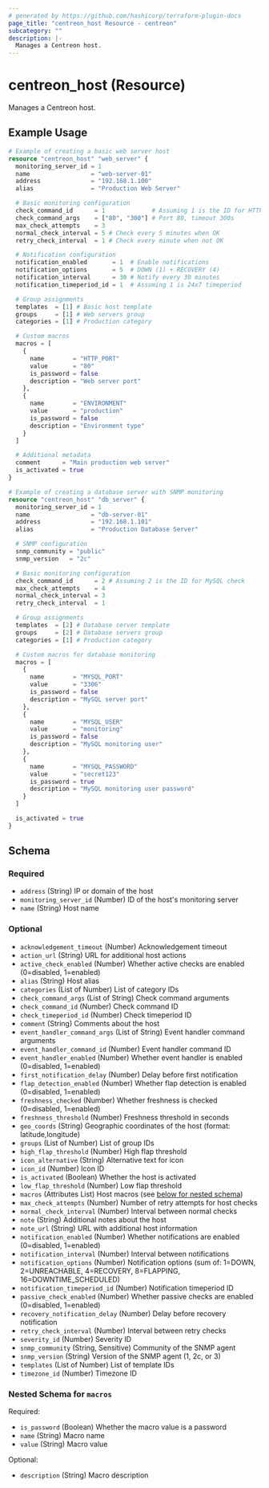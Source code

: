 ```yaml
---
# generated by https://github.com/hashicorp/terraform-plugin-docs
page_title: "centreon_host Resource - centreon"
subcategory: ""
description: |-
  Manages a Centreon host.
---
```


# centreon_host (Resource)

Manages a Centreon host.

## Example Usage

```terraform
# Example of creating a basic web server host
resource "centreon_host" "web_server" {
  monitoring_server_id = 1
  name                 = "web-server-01"
  address              = "192.168.1.100"
  alias                = "Production Web Server"

  # Basic monitoring configuration
  check_command_id      = 1             # Assuming 1 is the ID for HTTP check
  check_command_args    = ["80", "300"] # Port 80, timeout 300s
  max_check_attempts    = 3
  normal_check_interval = 5 # Check every 5 minutes when OK
  retry_check_interval  = 1 # Check every minute when not OK

  # Notification configuration
  notification_enabled       = 1  # Enable notifications
  notification_options       = 5  # DOWN (1) + RECOVERY (4)
  notification_interval      = 30 # Notify every 30 minutes
  notification_timeperiod_id = 1  # Assuming 1 is 24x7 timeperiod

  # Group assignments
  templates  = [1] # Basic host template
  groups     = [1] # Web servers group
  categories = [1] # Production category

  # Custom macros
  macros = [
    {
      name        = "HTTP_PORT"
      value       = "80"
      is_password = false
      description = "Web server port"
    },
    {
      name        = "ENVIRONMENT"
      value       = "production"
      is_password = false
      description = "Environment type"
    }
  ]

  # Additional metadata
  comment      = "Main production web server"
  is_activated = true
}

# Example of creating a database server with SNMP monitoring
resource "centreon_host" "db_server" {
  monitoring_server_id = 1
  name                 = "db-server-01"
  address              = "192.168.1.101"
  alias                = "Production Database Server"

  # SNMP configuration
  snmp_community = "public"
  snmp_version   = "2c"

  # Basic monitoring configuration
  check_command_id      = 2 # Assuming 2 is the ID for MySQL check
  max_check_attempts    = 4
  normal_check_interval = 3
  retry_check_interval  = 1

  # Group assignments
  templates  = [2] # Database server template
  groups     = [2] # Database servers group
  categories = [1] # Production category

  # Custom macros for database monitoring
  macros = [
    {
      name        = "MYSQL_PORT"
      value       = "3306"
      is_password = false
      description = "MySQL server port"
    },
    {
      name        = "MYSQL_USER"
      value       = "monitoring"
      is_password = false
      description = "MySQL monitoring user"
    },
    {
      name        = "MYSQL_PASSWORD"
      value       = "secret123"
      is_password = true
      description = "MySQL monitoring user password"
    }
  ]

  is_activated = true
}
```

<!-- schema generated by tfplugindocs -->
## Schema

### Required

- `address` (String) IP or domain of the host
- `monitoring_server_id` (Number) ID of the host's monitoring server
- `name` (String) Host name

### Optional

- `acknowledgement_timeout` (Number) Acknowledgement timeout
- `action_url` (String) URL for additional host actions
- `active_check_enabled` (Number) Whether active checks are enabled (0=disabled, 1=enabled)
- `alias` (String) Host alias
- `categories` (List of Number) List of category IDs
- `check_command_args` (List of String) Check command arguments
- `check_command_id` (Number) Check command ID
- `check_timeperiod_id` (Number) Check timeperiod ID
- `comment` (String) Comments about the host
- `event_handler_command_args` (List of String) Event handler command arguments
- `event_handler_command_id` (Number) Event handler command ID
- `event_handler_enabled` (Number) Whether event handler is enabled (0=disabled, 1=enabled)
- `first_notification_delay` (Number) Delay before first notification
- `flap_detection_enabled` (Number) Whether flap detection is enabled (0=disabled, 1=enabled)
- `freshness_checked` (Number) Whether freshness is checked (0=disabled, 1=enabled)
- `freshness_threshold` (Number) Freshness threshold in seconds
- `geo_coords` (String) Geographic coordinates of the host (format: latitude,longitude)
- `groups` (List of Number) List of group IDs
- `high_flap_threshold` (Number) High flap threshold
- `icon_alternative` (String) Alternative text for icon
- `icon_id` (Number) Icon ID
- `is_activated` (Boolean) Whether the host is activated
- `low_flap_threshold` (Number) Low flap threshold
- `macros` (Attributes List) Host macros (see [below for nested schema](#nestedatt--macros))
- `max_check_attempts` (Number) Number of retry attempts for host checks
- `normal_check_interval` (Number) Interval between normal checks
- `note` (String) Additional notes about the host
- `note_url` (String) URL with additional host information
- `notification_enabled` (Number) Whether notifications are enabled (0=disabled, 1=enabled)
- `notification_interval` (Number) Interval between notifications
- `notification_options` (Number) Notification options (sum of: 1=DOWN, 2=UNREACHABLE, 4=RECOVERY, 8=FLAPPING, 16=DOWNTIME_SCHEDULED)
- `notification_timeperiod_id` (Number) Notification timeperiod ID
- `passive_check_enabled` (Number) Whether passive checks are enabled (0=disabled, 1=enabled)
- `recovery_notification_delay` (Number) Delay before recovery notification
- `retry_check_interval` (Number) Interval between retry checks
- `severity_id` (Number) Severity ID
- `snmp_community` (String, Sensitive) Community of the SNMP agent
- `snmp_version` (String) Version of the SNMP agent (1, 2c, or 3)
- `templates` (List of Number) List of template IDs
- `timezone_id` (Number) Timezone ID

<a id="nestedatt--macros"></a>
### Nested Schema for `macros`

Required:

- `is_password` (Boolean) Whether the macro value is a password
- `name` (String) Macro name
- `value` (String) Macro value

Optional:

- `description` (String) Macro description
